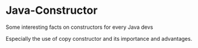 # Java-Constructor
Some interesting facts on constructors for every Java devs

Especially the use of copy constructor and its importance and advantages.
